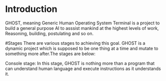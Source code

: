 # Introduction
GHOST, meaning Generic Human Operating System Terminal is a project to build a general purpose AI to asssist mankind at the highest levels of work, Reasoning, building, postulating and so on.

#Stages
There are various stages to achieving this goal. GHOST is a dynamic project which is supposed to be one thing at a time and mutate to something more after.The stages are below:

Console stage:
In this stage, GHOST is nothing more than a program that can understand human language and execute instructions as it understands it.
